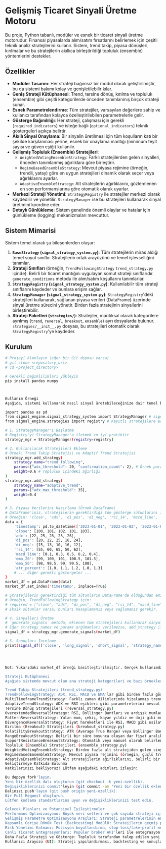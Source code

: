 # Gelişmiş Ticaret Sinyali Üretme Motoru

Bu proje, Python tabanlı, modüler ve esnek bir ticaret sinyali üretme motorudur. Finansal piyasalarda alım/satım fırsatlarını belirlemek için çeşitli teknik analiz stratejilerini kullanır. Sistem, trend takip, piyasa dönüşleri, kırılmalar ve bu stratejilerin akıllıca birleştirildiği topluluk (ensemble) yöntemlerini destekler.

## Özellikler

* **Modüler Tasarım**: Her strateji bağımsız bir modül olarak geliştirilmiştir, bu da sistemi bakımı kolay ve genişletilebilir kılar.
* **Geniş Strateji Kütüphanesi**: Trend, tersine dönüş, kırılma ve topluluk (ensemble) gibi çeşitli kategorilerde önceden tanımlanmış birçok strateji sunar.
* **Esnek Parametrelendirme**: Tüm stratejiler, varsayılan değerlere sahip ve kullanıcı tarafından kolayca özelleştirilebilen parametrelerle gelir.
* **Gösterge Bağımlılığı**: Her strateji, çalışması için gerekli (`required_indicators`) ve isteğe bağlı (`optional_indicators`) teknik göstergeleri açıkça belirtir.
* **Akıllı Sinyal Onaylama**: Bir sinyalin üretilmesi için tüm koşulların katı bir şekilde karşılanması yerine, esnek bir onaylama mantığı (minimum teyit sayısı ve güven eşiği) kullanılır.
* **Gelişmiş Topluluk (Ensemble) Stratejileri**:
    * `WeightedVotingEnsembleStrategy`: Farklı stratejilerden gelen sinyalleri, önceden tanımlanmış ağırlıklara göre birleştirir.
    * `RegimeBasedEnsembleStrategy`: Mevcut piyasa rejimine (örneğin, trendli, yatay) göre en uygun stratejileri dinamik olarak seçer veya ağırlıklarını ayarlar.
    * `AdaptiveEnsembleStrategy`: Alt stratejilerin ağırlıklarını, gözlemlenen en son performanslarına göre otomatik olarak uyarlar.
* **Merkezi Strateji Yönetimi**: `StrategyRegistry` ile stratejiler merkezi olarak kaydedilir ve yönetilir. `StrategyManager` ise bu stratejileri kullanarak sinyal üretimini koordine eder.
* **Detaylı Günlükleme**: Sistem genelinde önemli olaylar ve hatalar için günlükleme (logging) mekanizmaları mevcuttur.

## Sistem Mimarisi

Sistem temel olarak şu bileşenlerden oluşur:

1.  **`BaseStrategy` (`signal_strategy_system.py`)**: Tüm stratejilerin miras aldığı temel soyut sınıftır. Stratejilerin ortak arayüzünü ve temel işlevselliğini tanımlar.
2.  **Strateji Sınıfları** (örneğin, `TrendFollowingStrategy` `trend_strategy.py` içinde): Belirli bir ticaret mantığını uygulayan somut strateji sınıflarıdır. `generate_conditions` metodu ile alım/satım koşullarını tanımlarlar.
3.  **`StrategyRegistry` (`signal_strategy_system.py`)**: Kullanılabilir tüm strateji sınıflarını kaydeder ve bunlara erişim sağlar.
4.  **`StrategyManager` (`signal_strategy_system.py`)**: `StrategyRegistry`'deki stratejileri kullanarak, sağlanan piyasa verileri (DataFrame) üzerinde sinyal üretme sürecini yönetir. Birden fazla stratejinin sinyallerini birleştirebilir.
5.  **Strateji Paketleri (`strategies/`)**: Stratejiler, mantıksal olarak kategorilere ayrılmış (`trend`, `reversal`, `breakout`, `ensemble`) ayrı dosyalarda bulunur. `strategies/__init__.py` dosyası, bu stratejileri otomatik olarak `StrategyRegistry`'ye kaydeder.

## Kurulum

```bash
# Projeyi klonlayın (eğer bir Git deposu varsa)
# git clone <repository_url>
# cd <project_directory>

# Gerekli bağımlılıkları yükleyin
pip install pandas numpy



Kullanım Örneği
Aşağıda, sistemi kullanarak nasıl sinyal üretebileceğinize dair temel bir örnek verilmiştir:

import pandas as pd
from signal_engine.signal_strategy_system import StrategyManager # signal_engine.strategies.__init__ içindeki registry'yi kullanır
from signal_engine.strategies import registry # Kayıtlı stratejilere erişim

# 1. StrategyManager'ı Başlatma
# Registry'yi StrategyManager'a iletmek en iyi pratiktir
strategy_mgr = StrategyManager(registry=registry)

# 2. Kullanılacak Stratejileri Ekleme
# Örnek: Trend Takip Stratejisi ve Adaptif Trend Stratejisi
strategy_mgr.add_strategy(
    strategy_name="trend_following",
    params={"adx_threshold": 20, "confirmation_count": 2}, # Örnek parametreler
    weight=0.6 # Topluluk içindeki ağırlığı
)
strategy_mgr.add_strategy(
    strategy_name="adaptive_trend",
    params={"adx_max_threshold": 35},
    weight=0.4
)

# 3. Piyasa Verilerini Hazırlama (Örnek DataFrame)
# DataFrame'iniz, stratejilerin gerektirdiği tüm gösterge sütunlarını içermelidir.
# Örneğin: 'close', 'adx', 'di_pos', 'di_neg', 'rsi_14', 'macd_line', 'ema_20', 'ema_50', 'atr_percent' vb.
data = {
    'timestamp': pd.to_datetime(['2023-01-01', '2023-01-02', '2023-01-03', '2023-01-04', '2023-01-05']),
    'close': [100, 101, 102, 101, 103],
    'adx': [22, 25, 28, 23, 26],
    'di_pos': [20, 22, 25, 18, 24],
    'di_neg': [15, 13, 10, 16, 12],
    'rsi_14': [55, 60, 65, 50, 62],
    'macd_line': [0.1, 0.3, 0.5, 0.2, 0.4],
    'ema_20': [99, 100, 101, 100.5, 101.5],
    'ema_50': [98, 98.5, 99, 99.5, 100],
    'atr_percent': [1.0, 1.1, 1.2, 1.0, 1.3]
    # ... diğer gerekli göstergeler ...
}
market_df = pd.DataFrame(data)
market_df.set_index('timestamp', inplace=True)

# Stratejilerin gerektirdiği tüm sütunların DataFrame'de olduğundan emin olun.
# Örneğin, TrendFollowingStrategy için:
# required = ["close", "adx", "di_pos", "di_neg", "rsi_14", "macd_line", "ema_20", "ema_50"]
# Eksik sütunlar varsa, bunları hesaplamanız veya sağlamanız gerekir.

# 4. Sinyalleri Üretme
# `generate_signals` metodu, eklenen tüm stratejileri kullanarak sinyal üretir.
# Eğer strategy_names ve params argümanları verilmezse, add_strategy ile eklenenleri kullanır.
signal_df = strategy_mgr.generate_signals(market_df)

# 5. Sonuçları İnceleme
print(signal_df[['close', 'long_signal', 'short_signal', 'strategy_name', 'signal_strength']])




Not: Yukarıdaki market_df örneği basitleştirilmiştir. Gerçek kullanımda, stratejilerin required_indicators listesinde belirtilen tüm göstergelerin DataFrame'de mevcut ve doğru şekilde hesaplanmış olması gerekir.

Strateji Kütüphanesi
Aşağıda sistemde mevcut olan ana strateji kategorileri ve bazı örnekler listelenmiştir:

Trend Takip Stratejileri (trend_strategy.py)
TrendFollowingStrategy: ADX, RSI, MACD ve EMA'lar gibi birden fazla göstergeyi kullanarak trendleri belirler ve takip eder.
MultiTimeframeTrendStrategy: Farklı zaman dilimlerinde hizalanmış trendleri arar.
AdaptiveTrendStrategy: ADX ve RSI eşikleri gibi parametrelerini mevcut piyasa volatilitesine göre dinamik olarak ayarlar.
Tersine Dönüş Stratejileri (reversal_strategy.py)
OverextendedReversalStrategy: RSI, Bollinger Bantları ve ardışık mumlar gibi göstergelerle piyasanın aşırı alım/satım durumlarında potansiyel tersine dönüşleri hedefler.
PatternReversalStrategy: Yutan mum, çekiç, kayan yıldız ve doji gibi mum formasyonlarına dayalı tersine dönüş sinyalleri üretir.
DivergenceReversalStrategy: Fiyat hareketleri ile RSI, MACD gibi osilatörler arasındaki uyumsuzlukları (divergence) tespit ederek tersine dönüş arar.
Kırılma (Breakout) Stratejileri (breakout_strategy.py)
VolatilityBreakoutStrategy: ATR (Average True Range) veya Bollinger Bantları ile tanımlanan volatilite kanallarından dışarı doğru olan fiyat kırılmalarını belirler.
RangeBreakoutStrategy: Belirli bir süre boyunca oluşan dar fiyat aralıklarından (consolidation) yukarı veya aşağı yönlü kırılmaları hedefler.
SupportResistanceBreakoutStrategy: Otomatik veya manuel olarak belirlenen önemli destek ve direnç seviyelerinden gerçekleşen kırılmaları yakalamaya çalışır.
Topluluk (Ensemble) Stratejileri (ensemble_strategy.py)
WeightedVotingEnsembleStrategy: Birden fazla alt stratejiden gelen sinyalleri, her stratejiye atanmış özel ağırlıklara göre birleştirerek nihai bir karar üretir.
RegimeBasedEnsembleStrategy: Mevcut piyasa rejimini (örneğin, güçlü trend, zayıf trend, yatay, volatil) tespit eder ve bu rejime en uygun alt stratejilere daha fazla ağırlık verir veya sadece onları aktive eder.
AdaptiveEnsembleStrategy: Alt stratejilerin ağırlıklarını, belirli bir geçmişe bakarak en son gözlemlenen kârlılık veya sinyal doğruluğu gibi performans metriklerine göre dinamik olarak günceller.
Geliştirmeye Katkıda Bulunma
Katkılarınızı bekliyoruz! Lütfen aşağıdaki adımları izleyin:

Bu depoyu fork'layın.
Yeni bir özellik dalı oluşturun (git checkout -b yeni-ozellik).
Değişikliklerinizi commit'leyin (git commit -am 'Yeni bir özellik eklendi').
Dalınızı push'layın (git push origin yeni-ozellik).
Bir Pull Request oluşturun.
Lütfen kodlama standartlarına uyun ve değişikliklerinizi test edin.

Gelecek Planları ve Potansiyel İyileştirmeler
Performans Optimizasyonu: Büyük veri setleri ve çok sayıda strateji için sinyal üretme hızının artırılması.
Gelişmiş Parametre Optimizasyonu Araçları: Strateji parametrelerinin en iyi değerlerini bulmak için genetik algoritmalar veya grid search gibi yöntemlerin entegrasyonu.
Kapsamlı Geriye Dönük Test (Backtesting) Modülü: Stratejilerin geçmiş performanslarını detaylı bir şekilde analiz etmek için entegre bir backtesting aracı.
Risk Yönetimi Katmanı: Pozisyon boyutlandırma, stop-loss/take-profit mekanizmaları gibi risk yönetimi kurallarının uygulanabilmesi.
Canlı Ticaret Entegrasyonları: Popüler broker API'leri ile entegrasyon için altyapı.
Daha Fazla Strateji ve Gösterge: Topluluk tarafından talep edilen yeni stratejilerin ve göstergelerin eklenmesi.
Kullanıcı Arayüzü (UI): Strateji yapılandırması, backtesting ve sonuçların görselleştirilmesi için bir web arayüzü veya masaüstü uygulaması.